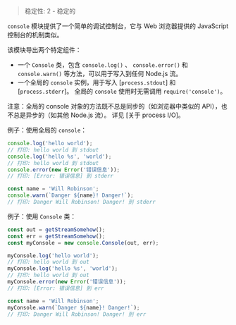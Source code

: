 
> 稳定性: 2 - 稳定的

`console` 模块提供了一个简单的调试控制台，它与 Web 浏览器提供的 JavaScript 控制台的机制类似。

该模块导出两个特定组件：

* 一个 `Console` 类，包含 `console.log()` 、 `console.error()` 和 `console.warn()` 等方法，可以用于写入到任何 Node.js 流。
* 一个全局的 `console` 实例，用于写入 [`process.stdout`] 和 [`process.stderr`]。
  全局的 `console` 使用时无需调用 `require('console')`。

注意：全局的 console 对象的方法既不总是同步的（如浏览器中类似的 API），也不总是异步的（如其他 Node.js 流）。
详见 [关于 process I/O]。

例子：使用全局的 `console`：

```js
console.log('hello world');
// 打印: hello world 到 stdout
console.log('hello %s', 'world');
// 打印: hello world 到 stdout
console.error(new Error('错误信息'));
// 打印: [Error: 错误信息] 到 stderr

const name = 'Will Robinson';
console.warn(`Danger ${name}! Danger!`);
// 打印: Danger Will Robinson! Danger! 到 stderr
```

例子：使用 `Console` 类：

```js
const out = getStreamSomehow();
const err = getStreamSomehow();
const myConsole = new console.Console(out, err);

myConsole.log('hello world');
// 打印: hello world 到 out
myConsole.log('hello %s', 'world');
// 打印: hello world 到 out
myConsole.error(new Error('错误信息'));
// 打印: [Error: 错误信息] 到 err

const name = 'Will Robinson';
myConsole.warn(`Danger ${name}! Danger!`);
// 打印: Danger Will Robinson! Danger! 到 err
```


